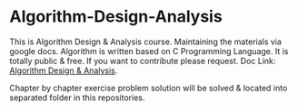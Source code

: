 # Algorithm-Design-Analysis
This is Algorithm Design &amp; Analysis course. Maintaining the materials via google docs. Algorithm is written based on C Programming Language.
It is totally public & free. If you want to contribute please request.
Doc Link: [Algorithm Design & Analysis](https://docs.google.com/document/d/10R2zAWINJLMSy8_oNSYywOPnKHfq7n_uMOXj3NAPJmU/edit?usp=sharing).

Chapter by chapter exercise problem solution will be solved & located into separated folder in this repositories.
